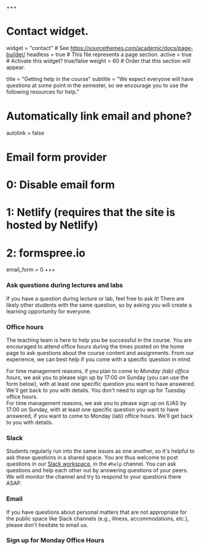 +++
# Contact widget.
widget = "contact"  # See https://sourcethemes.com/academic/docs/page-builder/
headless = true  # This file represents a page section.
active = true  # Activate this widget? true/false
weight = 60  # Order that this section will appear.

title = "Getting help in the course"
subtitle = "We expect everyone will have questions at some point in the semester, so we encourage you to use the following resources for help."

# Automatically link email and phone?
autolink = false

# Email form provider
#   0: Disable email form
#   1: Netlify (requires that the site is hosted by Netlify)
#   2: formspree.io
email_form = 0
+++

### Ask questions during lectures and labs

If you have a question during lecture or lab, feel free to ask it! There are likely other students with the same question, so by asking you will create a learning opportunity for everyone.

### Office hours

The teaching team is here to help you be successful in the course. You are encouraged to attend office hours during the times posted on the home page to ask questions about the course content and assignments.  From our experience, we can best help if you come with a specific question in mind.

For time management reasons, if you plan to come to *Monday (lab) office hours*, we ask you to please sign up by 17:00 on Sunday (you can use the form below), with at least one specific question you want to have answered. We'll get back to you with details. You don't need to sign up for Tuesday office hours.  
For time management reasons, we ask you to please sign up on ILIAS by 17:00 on Sunday, with at least one specific question you want to have answered, if you want to come to Monday (lab) office hours. We'll get back to you with details. 


### Slack 

Students regularly run into the same issues as one another, so it's helpful to ask these questions in a shared space. You are thus welcome to post questions in our [Slack workspace](https://qm2021.slack.com/), in the `#help` channel. You can ask questions and help each other out by answering questions of your peers. We will monitor the channel and try to respond to your questions there ASAP. 

### Email

If you have questions about personal matters that are not appropriate for the public space like Slack channels (e.g., illness, accommodations, etc.), please don't hesitate to email us.


### Sign up for Monday Office Hours


